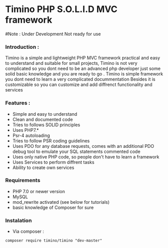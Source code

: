 # Timino PHP S.O.L.I.D MVC framework 
#Note : Under Development Not ready for use
### Introduction :
Timino is a simple and lightweight PHP MVC framework practical and easy to understand and suitable for small projects, Timino is not very complicated so you dont need to be an advanced php developer just some solid basic knowledge and you are ready to go 
. Timino is simple framework you dont need to learn a very complicated docummentation Besides it is customizable so you can customize and add diffrenct functionality and services

### Features : 
- Simple and easy to understand 
- Clean and documented code 
- Tries to follows SOLID principles
- Uses PHP7.* 
- Psr-4 autoloading 
- Tries to follow PSR coding guidelines
- Uses PDO for any database requests, comes with an additional PDO debug tool to emulate your SQL statements
commented code
- Uses only native PHP code, so people don't have to learn a framework
- Uses Services to perform diffrent tasks 
- Ability to create own services

### Requirements
- PHP 7.0 or newer version
- MySQL
- mod_rewrite activated (see below for tutorials)
- basic knowledge of Composer for sure

### Instalation 
- Via composer :
````
composer require timino/timino "dev-master"
